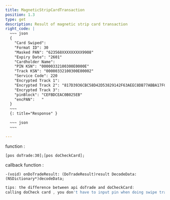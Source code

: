 ```yaml
---
title: MagneticStripCardTransaction
position: 1.3
type: get
description: Result of magnetic strip card transaction
right_code: |
  ~~~ json
  {
    "Card Swiped":
    "Format ID": 30
    "Masked PAN": "623568XXXXXXXXX9908"
    "Expiry Date": "2601"
    "Cardholder Name": 
    "PIN KSN": "00000332100300E0000E"
    "Track KSN": "00000332100300E00002"
    "Service Code": 220
    "Encrypted Track 1": 
    "Encrypted Track 2": "817D3936CBC58D42D53829142F63AEEC8DB77ABBA17FC32D"
    "Encrypted Track 3": 
    "pinBlock": "CEFBDCEAC0B025EB"
    "encPAN":   "
  }
  ~~~
  {: title="Response" }

  ~~~ json
  ~~~

---
```


function : 
```objc
[pos doTrade:30];[pos doCheckCard];
```
callback function :
```objc
-(void) onDoTradeResult: (DoTradeResult)result DecodeData:(NSDictionary*)decodeData;
```
~~~ javascript
tips: the difference between api doTrade and doCheckCard:
calling doCheck card , you don't have to input pin when doing swipe transaction.
~~~
